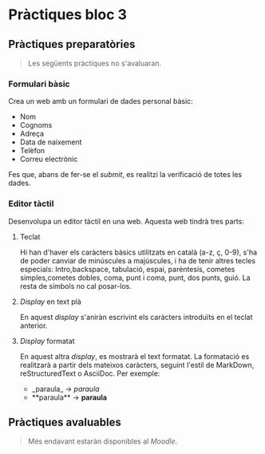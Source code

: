 Pràctiques bloc 3
================

Pràctiques preparatòries
-------------------
> Les següents pràctiques no s'avaluaran.

### Formulari bàsic

Crea un web amb un formulari de dades personal bàsic:
- Nom
- Cognoms
- Adreça
- Data de naixement
- Telèfon
- Correu electrònic

Fes que, abans de fer-se el _submit_, es realitzi la verificació de totes les dades.


### Editor tàctil

Desenvolupa un editor tàctil en una web. Aquesta web tindrà tres parts:

1. Teclat

   Hi han d'haver els caràcters bàsics utilitzats en català (a-z, ç, 0-9), s'ha de poder canviar de minúscules a majúscules, i ha de tenir altres tecles especials: Intro,backspace, tabulació, espai, parèntesis, cometes simples,cometes dobles, coma, punt i coma, punt, dos punts, guió. La resta de símbols no cal posar-los.

2. _Display_ en text plà

   En aquest _display_ s'aniràn escrivint els caràcters introduïts en el teclat anterior.

2. _Display_ formatat

   En aquest altra _display_, es mostrarà el text formatat. La formatació es realitzarà a partir dels mateixos caràcters, seguint l'estil de MarkDown, reStructuredText o AsciiDoc. Per exemple:

   - \_paraula\_ -> _paraula_
   - \*\*paraula\*\* -> **paraula**


Pràctiques avaluables
-------------------
> Més endavant estaràn disponibles al _Moodle_.